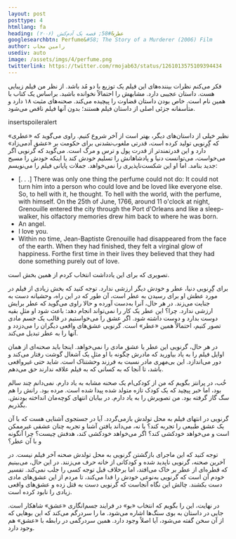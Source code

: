 ```yaml
---
layout: post
posttype: 4
htmllang: fa
heading: عطر&#58; قصه یک آدم‌کش (۲۰۰۶)
googlesearchbtn: Perfume&#58; The Story of a Murderer (2006) Film
author: رامین مجاب
usediv: auto
image: /assets/imgs/4/perfume.png
twitterlink: https://twitter.com/rmojab63/status/1261013575109394434
---
```


فکر می‌کنم نظرات بیننده‌های این فیلم یک توزیع با دو مُد باشد. از نظر من فیلم زیبایی هست. داستان عجیبی دارد. مشابهش را احتمالاً نخوانده باشید. براساس یک کتاب با همین نام است. خاص بودن داستان قضاوت را پیچیده می‌کند. صحنه‌های مثبت ۱۸ دارد و متأسفانه جزئی اصلی از داستان فیلم هستند؛ بدون آنها فیلم ناقص می‌شود.

insertspoileralert

نظیر خیلی از داستان‌های دیگر، بهتر است از آخر شروع کنیم. راوی می‌گوید که «عطری» که گِرِنویی تولید کرده است، قدرتی ملغوب‌نشدنی برای حکومت بر «عشق آدمی‌زاد» دارد و این قدرتمندتر از قدرت پول و ترس و مرگ است.  می‌گوید که گرنویی اگر می‌خواست، می‌توانست دنیا و پادشاهانش را تسلیم خودش کند یا اینکه خودش را مسیح جدید بنامد. اما او این شکست‌ناپذیری را نمی‌خواهد. جملات پایانی فیلم را می‌نویسم:

- [. . .] There was only one thing the perfume could not do: It could not turn him into a person who could love and be loved like everyone else. So, to hell with it, he thought. To hell with the world, with the perfume, with himself. On the 25th of June, 1766, around 11 o'clock at night, Grenouille entered the city through the Port d'Orleans and like a sleep-walker, his olfactory memories drew him back to where he was born.
- An angel.
- I love you.
- Within no time, Jean-Baptiste Grenouille had disappeared from the face of the earth. When they had finished, they felt a virginal glow of happiness. Forthe first time in their lives they believed that they had done something purely out of love.

تصویری که برای این یادداشت انتخاب کردم از همین بخش است. 
 
برای گِرِنویی دنیا، عطر و خودش دیگر ارزشی ندارد. توجه کنید که بخش زیادی از فیلم در مورد عطش او برای رسیدن به عطر است، آن طور که در این راه، وحشیانه دست به جنایت می‌زند. در هر حال، آنرا به‌دست آورده و حالا راوی می‌گوید که عطر برایش ارزشی ندارد. چرا؟ این عطر یک کار را نمی‌تواند انجام دهد: باعث شود او مثلِ بقیه دوست بدارد و دوست داشته شود. اگر عشق را می‌خواستیم در قالب یک جسم مادی تصور کنیم، احتمالاً همین «عطر» است. گرنویی عشق‌های واقعی دیگران را می‌دزدد و آنها را به عطر تبدیل می‌کند.

در هر حال،‌ گرنویی این عطر یا عشق مادی را نمی‌خواهد. اینجا باید صحنه‌ای از همان اوایل فیلم را به یاد بیاورید که مادرش چگونه با او مثلِ یک آشغال گوشت رفتار می‌کند و دور می‌اندازد. این بی‌مهری مادر نسبت به فرزند وحشتناک است. شاید حتی غیرواقعی باشد، تا آنجا که به کسانی که به فیلم علاقه ندارند حق می‌دهم.

خُب، در پرانتز بگویم که من از کودکی‌ام یک صحنه مشابه به یاد دارم. نمی‌دانم چند سالم بود، اما خبر پیچید که یک کودک تازه متولد شده پیدا شده است. مرده بود. رانش را هم سگ گاز گرفته بود. من تصویرش را به یاد دارم. در بیابان انتهای کوچه‌مان انداخته بودنش. بگذریم.

گرنویی در انتهای فیلم به محل تولدش بازمی‌گردد. آیا در جستجوی آشنایی هست که با آن یک عشق طبیعی را تجربه کند؟ یا نه، می‌داند یافتن آشنا و تجربه چنان عشقی غیرممکن است و می‌خواهد خودکشی کند؟ اگر می‌خواهد خودکشی کند، هدفش چیست؟ چرا آنگونه و با آن عطر؟

توجه کنید که این ماجرای بازگشتن گرنویی به محل تولدش صحنه آخر فیلم نیست. در آخرین صحنه، گرنویی ناپدید شده و کودکانی از خانه حرف می‌زنند. در این حال، می‌بینیم که قطره‌ای از عطر بر خاک می‌افتد، اما برخلاف قبل توجه کسی را جلب نمی‌کند. تفسیر خودم آن است که گرنویی به‌نوعی خودش را فدا می‌کند، تا مردم از این عشق‌های مادی دست بکشند. چالش این نگاه آنجاست که گرنویی دست به قتل زده و عشق‌های واقعی زیادی را نابود کرده است.
 
در نهایت، این را بگویم که انتخاب «بو» در فرایند جسم‌انگاری «عشق» شاهکار است. جایی در داستان به بوی سنگ‌ها اشاره می‌شود. ما را سردرگم می‌کند که این بوهایی که از آن سخن گفته می‌شود، آیا اصلاً وجود دارد. همین سردرگمی در رابطه با «عشق» هم وجود دارد.



